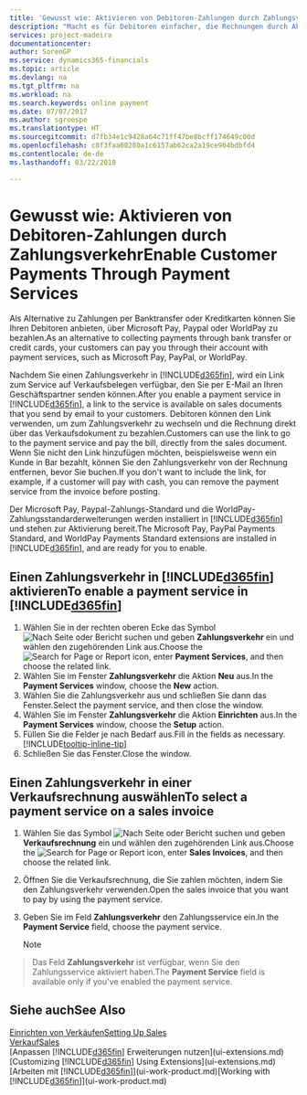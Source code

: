 ```yaml
---
title: 'Gewusst wie: Aktivieren von Debitoren-Zahlungen durch Zahlungsverkehr.| Microsoft Docs'
description: "Macht es für Debitoren einfacher, die Rechnungen durch Aktivierung des Zahlungsverkehrs zu bezahlen."
services: project-madeira
documentationcenter: 
author: SorenGP
ms.service: dynamics365-financials
ms.topic: article
ms.devlang: na
ms.tgt_pltfrm: na
ms.workload: na
ms.search.keywords: online payment
ms.date: 07/07/2017
ms.author: sgroespe
ms.translationtype: HT
ms.sourcegitcommit: d7fb34e1c9428a64c71ff47be8bcff174649c00d
ms.openlocfilehash: c8f3faa68280a1c6157ab62ca2a19ce964bdbfd4
ms.contentlocale: de-de
ms.lasthandoff: 03/22/2018

---
```

# <a name="enable-customer-payments-through-payment-services"></a><span data-ttu-id="97c7f-103">Gewusst wie: Aktivieren von Debitoren-Zahlungen durch Zahlungsverkehr</span><span class="sxs-lookup"><span data-stu-id="97c7f-103">Enable Customer Payments Through Payment Services</span></span>
<span data-ttu-id="97c7f-104">Als Alternative zu Zahlungen per Banktransfer oder Kreditkarten können Sie Ihren Debitoren anbieten, über Microsoft Pay, Paypal oder WorldPay zu bezahlen.</span><span class="sxs-lookup"><span data-stu-id="97c7f-104">As an alternative to collecting payments through bank transfer or credit cards, your customers can pay you through their account with payment services, such as Microsoft Pay, PayPal, or WorldPay.</span></span>  

<span data-ttu-id="97c7f-105">Nachdem Sie einen Zahlungsverkehr in [!INCLUDE[d365fin](includes/d365fin_md.md)], wird ein Link zum Service auf Verkaufsbelegen verfügbar, den Sie per E-Mail an Ihren Geschäftspartner senden können.</span><span class="sxs-lookup"><span data-stu-id="97c7f-105">After you enable a payment service in [!INCLUDE[d365fin](includes/d365fin_md.md)], a link to the service is available on sales documents that you send by email to your customers.</span></span> <span data-ttu-id="97c7f-106">Debitoren können den Link verwenden, um zum Zahlungsverkehr zu wechseln und die Rechnung direkt über das Verkaufsdokument zu bezahlen.</span><span class="sxs-lookup"><span data-stu-id="97c7f-106">Customers can use the link to go to the payment service and pay the bill, directly from the sales document.</span></span> <span data-ttu-id="97c7f-107">Wenn Sie nicht den Link hinzufügen möchten, beispielsweise wenn ein Kunde in Bar bezahlt, können Sie den Zahlungsverkehr von der Rechnung entfernen, bevor Sie buchen.</span><span class="sxs-lookup"><span data-stu-id="97c7f-107">If you don't want to include the link, for example, if a customer will pay with cash, you can remove the payment service from the invoice before posting.</span></span>  

<span data-ttu-id="97c7f-108">Der Microsoft Pay, Paypal-Zahlungs-Standard und die WorldPay-Zahlungsstandarderweiterungen werden installiert in [!INCLUDE[d365fin](includes/d365fin_md.md)] und stehen zur Aktivierung bereit.</span><span class="sxs-lookup"><span data-stu-id="97c7f-108">The Microsoft Pay, PayPal Payments Standard, and WorldPay Payments Standard extensions are installed in [!INCLUDE[d365fin](includes/d365fin_md.md)], and are ready for you to enable.</span></span>  

## <a name="to-enable-a-payment-service-in-included365finincludesd365finmdmd"></a><span data-ttu-id="97c7f-109">Einen Zahlungsverkehr in [!INCLUDE[d365fin](includes/d365fin_md.md)] aktivieren</span><span class="sxs-lookup"><span data-stu-id="97c7f-109">To enable a payment service in [!INCLUDE[d365fin](includes/d365fin_md.md)]</span></span>
1. <span data-ttu-id="97c7f-110">Wählen Sie in der rechten oberen Ecke das Symbol ![Nach Seite oder Bericht suchen](media/ui-search/search_small.png "Nach Seite oder Bericht suchen") und geben **Zahlungsverkehr** ein und wählen den zugehörenden Link aus.</span><span class="sxs-lookup"><span data-stu-id="97c7f-110">Choose the ![Search for Page or Report](media/ui-search/search_small.png "Search for Page or Report icon") icon, enter **Payment Services**, and then choose the related link.</span></span>  
2. <span data-ttu-id="97c7f-111">Wählen Sie im Fenster **Zahlungsverkehr** die Aktion **Neu** aus.</span><span class="sxs-lookup"><span data-stu-id="97c7f-111">In the **Payment Services** window, choose the **New** action.</span></span>  
3. <span data-ttu-id="97c7f-112">Wählen Sie die Zahlungsverkehr aus und schließen Sie dann das Fenster.</span><span class="sxs-lookup"><span data-stu-id="97c7f-112">Select the payment service, and then close the window.</span></span>  
4. <span data-ttu-id="97c7f-113">Wählen Sie im Fenster **Zahlungsverkehr** die Aktion **Einrichten** aus.</span><span class="sxs-lookup"><span data-stu-id="97c7f-113">In the **Payment Services** window, choose the **Setup** action.</span></span>  
5. <span data-ttu-id="97c7f-114">Füllen Sie die Felder je nach Bedarf aus.</span><span class="sxs-lookup"><span data-stu-id="97c7f-114">Fill in the fields as necessary.</span></span> [!INCLUDE[tooltip-inline-tip](includes/tooltip-inline-tip_md.md)]  
6. <span data-ttu-id="97c7f-115">Schließen Sie das Fenster.</span><span class="sxs-lookup"><span data-stu-id="97c7f-115">Close the window.</span></span>  

## <a name="to-select-a-payment-service-on-a-sales-invoice"></a><span data-ttu-id="97c7f-116">Einen Zahlungsverkehr in einer Verkaufsrechnung auswählen</span><span class="sxs-lookup"><span data-stu-id="97c7f-116">To select a payment service on a sales invoice</span></span>
1. <span data-ttu-id="97c7f-117">Wählen Sie das Symbol ![Nach Seite oder Bericht suchen](media/ui-search/search_small.png "Nach Seite oder Bericht suchen") und geben **Verkaufsrechnung** ein und wählen den zugehörenden Link aus.</span><span class="sxs-lookup"><span data-stu-id="97c7f-117">Choose the ![Search for Page or Report](media/ui-search/search_small.png "Search for Page or Report icon") icon, enter **Sales Invoices**, and then choose the related link.</span></span>  
2. <span data-ttu-id="97c7f-118">Öffnen Sie die Verkaufsrechnung, die Sie zahlen möchten, indem Sie den Zahlungsverkehr verwenden.</span><span class="sxs-lookup"><span data-stu-id="97c7f-118">Open the sales invoice that you want to pay by using the payment service.</span></span>  
3. <span data-ttu-id="97c7f-119">Geben Sie im Feld **Zahlungsverkehr** den Zahlungsservice ein.</span><span class="sxs-lookup"><span data-stu-id="97c7f-119">In the **Payment Service** field, choose the payment service.</span></span>  

    > [!NOTE]  
>   <span data-ttu-id="97c7f-120">Das Feld **Zahlungsverkehr** ist verfügbar, wenn Sie den Zahlungsservice aktiviert haben.</span><span class="sxs-lookup"><span data-stu-id="97c7f-120">The **Payment Service** field is available only if you've enabled the payment service.</span></span>  

## <a name="see-also"></a><span data-ttu-id="97c7f-121">Siehe auch</span><span class="sxs-lookup"><span data-stu-id="97c7f-121">See Also</span></span>  
[<span data-ttu-id="97c7f-122">Einrichten von Verkäufen</span><span class="sxs-lookup"><span data-stu-id="97c7f-122">Setting Up Sales</span></span>](sales-setup-sales.md)  
[<span data-ttu-id="97c7f-123">Verkauf</span><span class="sxs-lookup"><span data-stu-id="97c7f-123">Sales</span></span>](sales-manage-sales.md)  
<span data-ttu-id="97c7f-124">[Anpassen [!INCLUDE[d365fin](includes/d365fin_md.md)] Erweiterungen nutzen](ui-extensions.md)</span><span class="sxs-lookup"><span data-stu-id="97c7f-124">[Customizing [!INCLUDE[d365fin](includes/d365fin_md.md)] Using Extensions](ui-extensions.md)</span></span>  
<span data-ttu-id="97c7f-125">[Arbeiten mit [!INCLUDE[d365fin](includes/d365fin_md.md)]](ui-work-product.md)</span><span class="sxs-lookup"><span data-stu-id="97c7f-125">[Working with [!INCLUDE[d365fin](includes/d365fin_md.md)]](ui-work-product.md)</span></span>  

